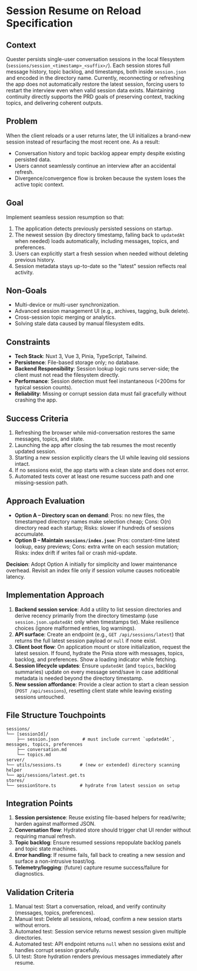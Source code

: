 # Session Resume on Reload Specification

## Context

Quester persists single-user conversation sessions in the local filesystem (`sessions/session_<timestamp>_<suffix>/`). Each session stores full message history, topic backlog, and timestamps, both inside `session.json` and encoded in the directory name. Currently, reconnecting or refreshing the app does not automatically restore the latest session, forcing users to restart the interview even when valid session data exists. Maintaining continuity directly supports the PRD goals of preserving context, tracking topics, and delivering coherent outputs.

## Problem

When the client reloads or a user returns later, the UI initializes a brand-new session instead of resurfacing the most recent one. As a result:
- Conversation history and topic backlog appear empty despite existing persisted data.
- Users cannot seamlessly continue an interview after an accidental refresh.
- Divergence/convergence flow is broken because the system loses the active topic context.

## Goal

Implement seamless session resumption so that:
1. The application detects previously persisted sessions on startup.
2. The newest session (by directory timestamp, falling back to `updatedAt` when needed) loads automatically, including messages, topics, and preferences.
3. Users can explicitly start a fresh session when needed without deleting previous history.
4. Session metadata stays up-to-date so the "latest" session reflects real activity.

## Non-Goals

- Multi-device or multi-user synchronization.
- Advanced session management UI (e.g., archives, tagging, bulk delete).
- Cross-session topic merging or analytics.
- Solving stale data caused by manual filesystem edits.

## Constraints

- **Tech Stack**: Nuxt 3, Vue 3, Pinia, TypeScript, Tailwind.
- **Persistence**: File-based storage only; no database.
- **Backend Responsibility**: Session lookup logic runs server-side; the client must not read the filesystem directly.
- **Performance**: Session detection must feel instantaneous (<200ms for typical session counts).
- **Reliability**: Missing or corrupt session data must fail gracefully without crashing the app.

## Success Criteria

1. Refreshing the browser while mid-conversation restores the same messages, topics, and state.
2. Launching the app after closing the tab resumes the most recently updated session.
3. Starting a new session explicitly clears the UI while leaving old sessions intact.
4. If no sessions exist, the app starts with a clean slate and does not error.
5. Automated tests cover at least one resume success path and one missing-session path.

## Approach Evaluation

- **Option A – Directory scan on demand**: Pros: no new files, the timestamped directory names make selection cheap; Cons: O(n) directory read each startup; Risks: slower if hundreds of sessions accumulate.  
- **Option B – Maintain `sessions/index.json`**: Pros: constant-time latest lookup, easy previews; Cons: extra write on each session mutation; Risks: index drift if writes fail or crash mid-update.

**Decision**: Adopt Option A initially for simplicity and lower maintenance overhead. Revisit an index file only if session volume causes noticeable latency.

## Implementation Approach

1. **Backend session service**: Add a utility to list session directories and derive recency primarily from the directory timestamp (use `session.json.updatedAt` only when timestamps tie). Make resilience choices (ignore malformed entries, log warnings).
2. **API surface**: Create an endpoint (e.g., `GET /api/sessions/latest`) that returns the full latest session payload or `null` if none exist.
3. **Client boot flow**: On application mount or store initialization, request the latest session. If found, hydrate the Pinia store with messages, topics, backlog, and preferences. Show a loading indicator while fetching.
4. **Session lifecycle updates**: Ensure `updatedAt` (and `topics`, backlog summaries) update on every message send/save in case additional metadata is needed beyond the directory timestamp.
5. **New session affordance**: Provide a clear action to start a clean session (`POST /api/sessions`), resetting client state while leaving existing sessions untouched.

## File Structure Touchpoints

```
sessions/
└── [sessionId]/
    ├── session.json         # must include current `updatedAt`, messages, topics, preferences
    ├── conversation.md
    └── topics.md
server/
└── utils/sessions.ts       # (new or extended) directory scanning helper
└── api/sessions/latest.get.ts
stores/
└── sessionStore.ts         # hydrate from latest session on setup
```

## Integration Points

1. **Session persistence**: Reuse existing file-based helpers for read/write; harden against malformed JSON.
2. **Conversation flow**: Hydrated store should trigger chat UI render without requiring manual refresh.
3. **Topic backlog**: Ensure resumed sessions repopulate backlog panels and topic state machines.
4. **Error handling**: If resume fails, fall back to creating a new session and surface a non-intrusive toast/log.
5. **Telemetry/logging**: (future) capture resume success/failure for diagnostics.

## Validation Criteria

1. Manual test: Start a conversation, reload, and verify continuity (messages, topics, preferences).
2. Manual test: Delete all sessions, reload, confirm a new session starts without errors.
3. Automated test: Session service returns newest session given multiple directories.
4. Automated test: API endpoint returns `null` when no sessions exist and handles corrupt session gracefully.
5. UI test: Store hydration renders previous messages immediately after resume.
